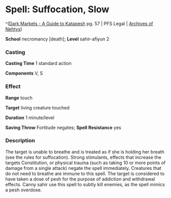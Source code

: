 # Spell: Suffocation, Slow

^([Dark Markets - A Guide to Katapesh][ss-slow-suffocation] pg. 57 | PFS Legal | [Archives of Nehtys][sn-slow-suffocation])

**School** necromancy [death]; **Level** sahir-afiyun 2

### Casting

**Casting Time** 1 standard action  

**Components** V, S

### Effect

**Range** touch  

**Target** living creature touched  

**Duration** 1 minute/level  

**Saving Throw** Fortitude negates; **Spell Resistance** yes

### Description

The target is unable to breathe and is treated as if she is holding her breath (see the rules for suffocation). Strong stimulants, effects that increase the targets Constitution, or physical trauma (such as taking 10 or more points of damage from a single attack) negate the spell immediately. Creatures that do not need to breathe are immune to this spell. The target is considered to have taken a dose of pesh for the purpose of addiction and withdrawal effects. Canny sahir use this spell to subtly kill enemies, as the spell mimics a pesh overdose.

[ss-slow-suffocation]: http://paizo.com/store/downloads/p
[sn-slow-suffocation]: http://www.archivesofnethys.com/SpellDisplay.aspx?ItemName=Suffocation%2C%20Slow